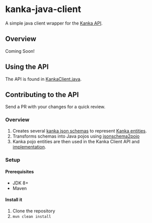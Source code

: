 # kanka-java-client
A simple java client wrapper for the [Kanka API](https://kanka.io/en-US/docs/1.0/overview).

## Overview
Coming Soon!

## Using the API
The API is found in [KankaClient.java](./kanka-client-api/src/main/java/com/stephthedev/kankaclient/api/KankaClient.java). 

## Contributing to the API
Send a PR with your changes for a quick review. 

### Overview
1. Creates several [kanka json schemas](./kanka-client-api/src/main/resources/schema) to represent
   [Kanka entities](https://kanka.io/en-US/docs/1.0/entities).
1. Transforms schemas into Java pojos using [jsonschema2pojo](https://github.com/joelittlejohn/jsonschema2pojo)
1. Kanka pojo entities are then used in the Kanka Client API and 
[implementation](./kanka-client-impl/src/main/java/com/stephthedev/kankaclient/impl/KankaClientImpl.java). 
   
### Setup
#### Prerequisites
* JDK 8+
* Maven

#### Install it
1. Clone the repository
2. `mvn clean install`
